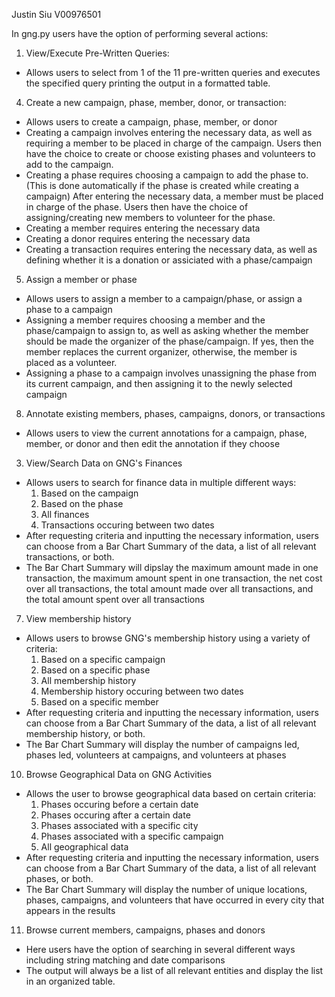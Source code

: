 Justin Siu
V00976501

In gng.py users have the option of performing several actions:

1. View/Execute Pre-Written Queries:
- Allows users to select from 1 of the 11 pre-written queries and executes the specified query printing the output in a formatted table.

4. Create a new campaign, phase, member, donor, or transaction:
 - Allows users to create a campaign, phase, member, or donor
 - Creating a campaign involves entering the necessary data, as well as requiring a member to be placed in charge of the campaign. Users then have the choice to create or choose existing phases and volunteers to add to the campaign.
 - Creating a phase requires choosing a campaign to add the phase to. (This is done automatically if the phase is created while creating a campaign) After entering the necessary data, a member must be placed in charge of the phase. Users then have the choice of assigning/creating new members to volunteer for the phase.
 - Creating a member requires entering the necessary data
 - Creating a donor requires entering the necessary data
 - Creating a transaction requires entering the necessary data, as well as defining whether it is a donation or assiciated with a phase/campaign

5. Assign a member or phase
 - Allows users to assign a member to a campaign/phase, or assign a phase to a campaign
 - Assigning a member requires choosing a member and the phase/campaign to assign to, as well as asking whether the member should be made the organizer of the phase/campaign. If yes, then the member replaces the current organizer, otherwise, the member is placed as a volunteer.
 - Assigning a phase to a campaign involves unassigning the phase from its current campaign, and then assigning it to the newly selected campaign

8. Annotate existing members, phases, campaigns, donors, or transactions
 - Allows users to view the current annotations for a campaign, phase, member, or donor and then edit the annotation if they choose

3. View/Search Data on GNG's Finances
 - Allows users to search for finance data in multiple different ways:
    1. Based on the campaign
    2. Based on the phase
    3. All finances
    4. Transactions occuring between two dates
 - After requesting criteria and inputting the necessary information, users can choose from a Bar Chart Summary of the data, a list of all relevant transactions, or both.
 - The Bar Chart Summary will dipslay the maximum amount made in one transaction, the maximum amount spent in one transaction, the net cost over all transactions, the total amount made over all transactions, and the total amount spent over all transactions

7. View membership history
 - Allows users to browse GNG's membership history using a variety of criteria:
   1. Based on a specific campaign
   2. Based on a specific phase
   3. All membership history
   4. Membership history occuring between two dates
   5. Based on a specific member
 - After requesting criteria and inputting the necessary information, users can choose from a Bar Chart Summary of the data, a list of all relevant membership history, or both.
 - The Bar Chart Summary will display the number of campaigns led, phases led, volunteers at campaigns, and volunteers at phases

10. Browse Geographical Data on GNG Activities
 - Allows the user to browse geographical data based on certain criteria:
    1. Phases occuring before a certain date
    2. Phases occuring after a certain date
    3. Phases associated with a specific city
    4. Phases associated with a specific campaign
    5. All geographical data
 - After requesting criteria and inputting the necessary information, users can choose from a Bar Chart Summary of the data, a list of all relevant phases, or both.
 - The Bar Chart Summary will display the number of unique locations, phases, campaigns, and volunteers that have occurred in every city that appears in the results

11. Browse current members, campaigns, phases and donors
 - Here users have the option of searching in several different ways including string matching and date comparisons
 - The output will always be a list of all relevant entities and display the list in an organized table.
